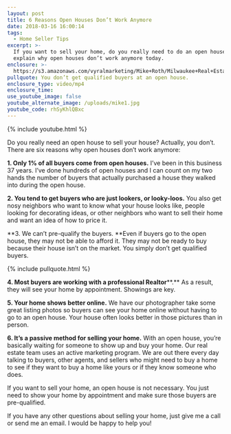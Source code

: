 ```yaml
---
layout: post
title: 6 Reasons Open Houses Don’t Work Anymore
date: 2018-03-16 16:00:14
tags:
  - Home Seller Tips
excerpt: >-
  If you want to sell your home, do you really need to do an open house? I’ll
  explain why open houses don’t work anymore today.
enclosure: >-
  https://s3.amazonaws.com/vyralmarketing/Mike+Roth/Milwaukee+Real+Estate-+6+Reasons+Open+Houses+Dont+Work+Anymore.mp4
pullquote: You don’t get qualified buyers at an open house.
enclosure_type: video/mp4
enclosure_time:
use_youtube_image: false
youtube_alternate_image: /uploads/mike1.jpg
youtube_code: rhSyKhlQBxc
---
```


{% include youtube.html %}

Do you really need an open house to sell your house? Actually, you don’t. There are six reasons why open houses don’t work anymore:

**1. Only 1% of all buyers come from open houses.** I’ve been in this business 37 years. I’ve done hundreds of open houses and I can count on my two hands the number of buyers that actually purchased a house they walked into during the open house.&nbsp;

**2. You tend to get buyers who are just lookers, or looky-loos.** You also get nosy neighbors who want to know what your house looks like, people looking for decorating ideas, or other neighbors who want to sell their home and want an idea of how to price it.&nbsp;

**3. We can’t pre-qualify the buyers.&nbsp;**Even if buyers go to the open house, they may not be able to afford it. They may not be ready to buy because their house isn’t on the market. You simply don’t get qualified buyers.&nbsp;

{% include pullquote.html %}

**4. Most buyers are working with a professional Realtor****.** As a result, they will see your home by appointment. Showings are key.&nbsp;

**5. Your home shows better online.** We have our photographer take some great listing photos so buyers can see your home online without having to go to an open house. Your house often looks better in those pictures than in person.&nbsp;

**6. It’s a passive method for selling your home.** With an open house, you’re basically waiting for someone to show up and buy your home. Our real estate team uses an active marketing program. We are out there every day talking to buyers, other agents, and sellers who might need to buy a home to see if they want to buy a home like yours or if they know someone who does.

If you want to sell your home, an open house is not necessary. You just need to show your home by appointment and make sure those buyers are pre-qualified.

If you have any other questions about selling your home, just give me a call or send me an email. I would be happy to help you!